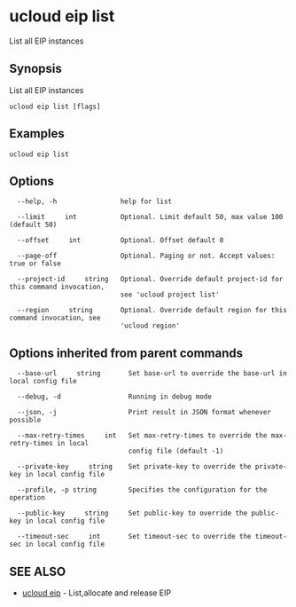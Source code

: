 # ucloud eip list

List all EIP instances

## Synopsis

List all EIP instances

```
ucloud eip list [flags]
```

## Examples

```
ucloud eip list
```

## Options

```
  --help, -h                help for list 

  --limit     int           Optional. Limit default 50, max value 100 (default 50) 

  --offset     int          Optional. Offset default 0 

  --page-off                Optional. Paging or not. Accept values: true or false 

  --project-id     string   Optional. Override default project-id for this command invocation,
                            see 'ucloud project list' 

  --region     string       Optional. Override default region for this command invocation, see
                            'ucloud region' 

```

## Options inherited from parent commands

```
  --base-url     string       Set base-url to override the base-url in local config file 

  --debug, -d                 Running in debug mode 

  --json, -j                  Print result in JSON format whenever possible 

  --max-retry-times     int   Set max-retry-times to override the max-retry-times in local
                              config file (default -1) 

  --private-key     string    Set private-key to override the private-key in local config file 

  --profile, -p string        Specifies the configuration for the operation 

  --public-key     string     Set public-key to override the public-key in local config file 

  --timeout-sec     int       Set timeout-sec to override the timeout-sec in local config file 

```

## SEE ALSO

* [ucloud eip](cli/cmd/ucloud/eip)	 - List,allocate and release EIP

